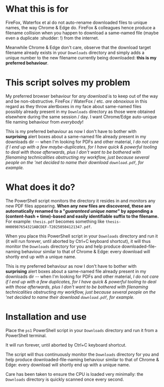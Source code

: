 # What this is for

FireFox, Waterfox et al do not auto-rename downloaded files to unique names, the way Chrome & Edge do. FireFox & colleagues hence produce a filename collision when you happen to download a same-named file (maybe even a duplicate :shudder: !) from the internet. 

Meanwhile Chrome & Edge don't care, observe that the download target filename already exists in your `Downloads` directory and simply adds a unique number to the new filename currently being downloaded: **this is my preferred behaviour**.


# This script solves my problem

My preferred browser behaviour for *any download* is to keep out of the way and be non-obstructive. FireFox / WaterFox / etc. *are obnoxious* in this regard as they throw alertboxes in my face about same-named files possibly already present in my `Downloads` directory as those were obtained elsewhere during the same session / day. I want Chrome/Edge auto-unique file naming behaviour from *everybody*! 

This is my preferred behaviour as now I don't have to bother with **surprising** alert boxes about a same-named file already present in my downloads dir -- when I'm looking for PDFs and other material, *I do not care if I end up with a few maybe-duplicates, for I have quick & powerful tooling to deal with those afterwards, plus I don't want to be bothered with filenaming technicalities obstructing my workflow, just because several people on the 'net decided to name their download `download.pdf`, for example.*




# What does it do?

The PowerShell script monitors the directory it resides in and monitors any new PDF files appearing. **When any new files are discovered, these are automatically renamed to a "*guaranteed unique name*" by appending a (content-hash + time)-based and easily identifiable suffix to the filename.** For example: `thesis.pdf` becomes something like `thesis-HH00987654321ABCDEF-T20250504121347.pdf`.

When you place this PowerShell script in your `Downloads` directory and run it (it will run forever, until aborted by Ctrl+C keyboard shortcut), it will thus monitor the `Downloads` directory for you and help produce downloaded-file-naming behaviour similar to that of Chrome & Edge: every download will shortly end up with a unique name.

This is my preferred behaviour as now I don't have to bother with **surprising** alert boxes about a same-named file already present in my downloads dir -- when I'm looking for PDFs and other material, *I do not care if I end up with a few duplicates, for I have quick & powerful tooling to deal with those afterwards, plus I don't want to be bothered with filenaming technicalities obstructing my workflow, just because several people on the 'net decided to name their download `download.pdf`, for example.*


# Installation and use

Place the `ps1` PowerShell script in your `Downloads` directory and run it from a PowerShell terminal.

It will run forever, until aborted by Ctrl+C keyboard shortcut.

The script will thus continuously monitor the `Downloads` directory for you and help produce downloaded-file-naming behaviour similar to that of Chrome & Edge: every download will shortly end up with a unique name.

Care has been taken to ensure the CPU is loaded very minimally: the `Downloads` directory is quickly scanned once every second.

